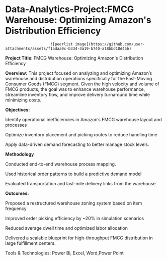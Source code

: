 # Data-Analytics-Project:FMCG Warehouse: Optimizing Amazon's Distribution Efficiency

                        ![peerlist image](https://github.com/user-attachments/assets/f1adaa9c-b334-4a19-b740-a18bbd18d45b)

**Project Title**: FMCG Warehouse: Optimizing Amazon's Distribution Efficiency

**Overview:**
This project focused on analyzing and optimizing Amazon’s warehouse and distribution operations specifically for the Fast-Moving Consumer Goods (FMCG) segment. Given the high velocity and volume of FMCG products, the goal was to enhance warehouse performance, streamline inventory flow, and improve delivery turnaround time while minimizing costs.

**Objectives:**

Identify operational inefficiencies in Amazon’s FMCG warehouse layout and processes

Optimize inventory placement and picking routes to reduce handling time

Apply data-driven demand forecasting to better manage stock levels.

****Methodology****

Conducted end-to-end warehouse process mapping.

Used historical order patterns to build a predictive demand model

Evaluated transportation and last-mile delivery links from the warehouse

**Outcomes:**

Proposed a restructured warehouse zoning system based on item frequency

Improved order picking efficiency by ~20% in simulation scenarios

Reduced average dwell time and optimized labor allocation

Delivered a scalable blueprint for high-throughput FMCG distribution in large fulfillment centers.

Tools & Technologies:
Power Bi, Excel, Word,Power Point

